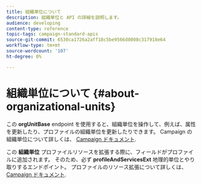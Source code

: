 ```yaml
---
title: 組織単位について
description: 組織単位と API の詳細を説明します。
audience: developing
content-type: reference
topic-tags: campaign-standard-apis
source-git-commit: 6530ca1726a2aff18c5be9566d8008c317918e64
workflow-type: tm+mt
source-wordcount: '107'
ht-degree: 0%

---
```



# 組織単位について {#about-organizational-units}

この **orgUnitBase** endpoint を使用すると、組織単位を操作して、例えば、属性を更新したり、プロファイルの組織単位を更新したりできます。 Campaign の組織単位について詳しくは、 [Campaign ドキュメント](https://experienceleague.adobe.com/docs/campaign-standard/using/administrating/users-and-security/organizational-units.html#administrating).

この **組織単位** プロファイルリソースを拡張する際に、フィールドがプロファイルに追加されます。 そのため、必ず **profileAndServicesExt** 地理的単位とやり取りするエンドポイント。 プロファイルのリソース拡張について詳しくは、 [Campaign ドキュメント](https://experienceleague.adobe.com/docs/campaign-standard/using/administrating/users-and-security/organizational-units.html#partitioning-profiles).
